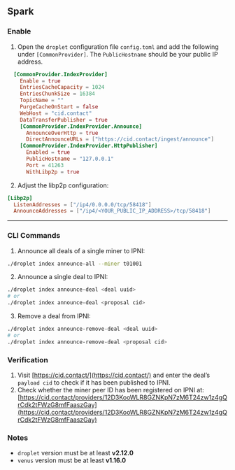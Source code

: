 ## Spark

### Enable

1. Open the `droplet` configuration file `config.toml` and add the following under `[CommonProvider]`.
   The `PublicHostname` should be your public IP address.

```toml
  [CommonProvider.IndexProvider]
    Enable = true
    EntriesCacheCapacity = 1024
    EntriesChunkSize = 16384
    TopicName = ""
    PurgeCacheOnStart = false
    WebHost = "cid.contact"
    DataTransferPublisher = true
    [CommonProvider.IndexProvider.Announce]
      AnnounceOverHttp = true
      DirectAnnounceURLs = ["https://cid.contact/ingest/announce"]
    [CommonProvider.IndexProvider.HttpPublisher]
      Enabled = true
      PublicHostname = "127.0.0.1"
      Port = 41263
      WithLibp2p = true
```

2. Adjust the libp2p configuration:

```toml
[Libp2p]
  ListenAddresses = ["/ip4/0.0.0.0/tcp/58418"]
  AnnounceAddresses = ["/ip4/<YOUR_PUBLIC_IP_ADDRESS>/tcp/58418"]
```

---

### CLI Commands

1. Announce all deals of a single miner to IPNI:

```bash
./droplet index announce-all --miner t01001
```

2. Announce a single deal to IPNI:

```bash
./droplet index announce-deal <deal uuid> 
# or
./droplet index announce-deal <proposal cid>
```

3. Remove a deal from IPNI:

```bash
./droplet index announce-remove-deal <deal uuid> 
# or
./droplet index announce-remove-deal <proposal cid>
```

### Verification

1. Visit [https://cid.contact/](https://cid.contact/) and enter the deal’s `payload cid` to check if it has been published to IPNI.
2. Check whether the miner peer ID has been registered on IPNI at:
   [https://cid.contact/providers/12D3KooWLR8GZNKpN7zM6T24zw1z4gQrCdk2tFWzG8mfFaaszGay](https://cid.contact/providers/12D3KooWLR8GZNKpN7zM6T24zw1z4gQrCdk2tFWzG8mfFaaszGay)

### Notes

* `droplet` version must be at least **v2.12.0**
* `venus` version must be at least **v1.16.0**
